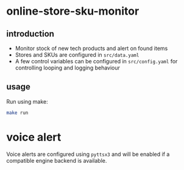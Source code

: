 # online-store-sku-monitor

## introduction
- Monitor stock of new tech products and alert on found items
- Stores and SKUs are configured in `src/data.yaml`
- A few control variables can be configured in `src/config.yaml` for controlling looping and logging behaviour

## usage

Run using make:

```bash
make run
```

# voice alert

Voice alerts are configured using `pyttsx3` and will be enabled if a compatible engine backend is available.
